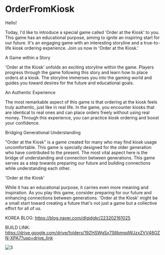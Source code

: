 # OrderFromKiosk

Hello!

Today, I'd like to introduce a special game called 'Order at the Kiosk' to you.
This game has an educational purpose, aiming to ignite an inspiring start for our future.
It's an engaging game with an interesting storyline and a true-to-life kiosk ordering experience.
Join us now in 'Order at the Kiosk.'


A Game within a Story

'Order at the Kiosk' unfolds an exciting storyline within the game.
Players progress through the game following this story and learn how to place orders at a kiosk.
The storyline immerses you into the gaming world and guides you toward desires for the future and educational goals.


An Authentic Experience

The most remarkable aspect of this game is that ordering at the kiosk feels truly authentic, just like in real life.
In the game, you encounter kiosks that are identical to real ones and can place orders freely without using real money.
Through this experience, you can practice kiosk ordering and boost your confidence.


Bridging Generational Understanding

"Order at the Kiosk" is a game created for many who may find kiosk usage uncomfortable.
This game is specially designed for the older generation who have contributed to the present.
The most vital aspect here is the bridge of understanding and connection between generations.
This game serves as a step towards preparing our future and building connections while understanding each other.


'Order at the Kiosk'

While it has an educational purpose, it carries even more meaning and inspiration.
As you play this game, consider preparing for our future and enhancing connections between generations.
'Order at the Kiosk' might be a small start toward creating a future that's not just a game but a collective effort for all of us.


KOREA BLOG: https://blog.naver.com/dlgidgkr/223202161025

BUILD LINK: https://drive.google.com/drive/folders/19ZHSWgSx7S6bmpdWJzxZVV48OZN-XPA7?usp=drive_link

![3](https://github.com/FineAp/OrderFromKiosk/assets/143973266/811b2d10-a96f-4b00-87f0-21e357db9c6c)
